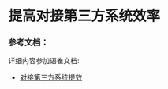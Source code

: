 # 提高对接第三方系统效率

### 参考文档：

详细内容参加语雀文档:

* [对接第三方系统提效](https://www.yuque.com/wangyudong-stone/kb/rgqa9ofurqp033cp?singleDoc#)


